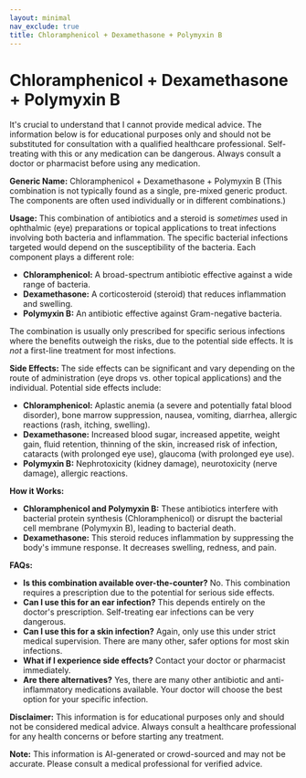 ```yaml
---
layout: minimal
nav_exclude: true
title: Chloramphenicol + Dexamethasone + Polymyxin B
---
```


# Chloramphenicol + Dexamethasone + Polymyxin B

It's crucial to understand that I cannot provide medical advice.  The information below is for educational purposes only and should not be substituted for consultation with a qualified healthcare professional.  Self-treating with this or any medication can be dangerous.  Always consult a doctor or pharmacist before using any medication.


**Generic Name:** Chloramphenicol + Dexamethasone + Polymyxin B (This combination is not typically found as a single, pre-mixed generic product.  The components are often used individually or in different combinations.)

**Usage:**  This combination of antibiotics and a steroid is *sometimes* used in ophthalmic (eye) preparations or topical applications to treat infections involving both bacteria and inflammation.  The specific bacterial infections targeted would depend on the susceptibility of the bacteria.  Each component plays a different role:

* **Chloramphenicol:** A broad-spectrum antibiotic effective against a wide range of bacteria.
* **Dexamethasone:** A corticosteroid (steroid) that reduces inflammation and swelling.
* **Polymyxin B:** An antibiotic effective against Gram-negative bacteria.

The combination is usually only prescribed for specific serious infections where the benefits outweigh the risks, due to the potential side effects.  It is *not* a first-line treatment for most infections.


**Side Effects:**  The side effects can be significant and vary depending on the route of administration (eye drops vs. other topical applications) and the individual.  Potential side effects include:

* **Chloramphenicol:**  Aplastic anemia (a severe and potentially fatal blood disorder), bone marrow suppression, nausea, vomiting, diarrhea, allergic reactions (rash, itching, swelling).
* **Dexamethasone:** Increased blood sugar, increased appetite, weight gain, fluid retention, thinning of the skin, increased risk of infection, cataracts (with prolonged eye use), glaucoma (with prolonged eye use).
* **Polymyxin B:**  Nephrotoxicity (kidney damage), neurotoxicity (nerve damage), allergic reactions.


**How it Works:**

* **Chloramphenicol and Polymyxin B:**  These antibiotics interfere with bacterial protein synthesis (Chloramphenicol) or disrupt the bacterial cell membrane (Polymyxin B), leading to bacterial death.
* **Dexamethasone:** This steroid reduces inflammation by suppressing the body's immune response.  It decreases swelling, redness, and pain.


**FAQs:**

* **Is this combination available over-the-counter?** No.  This combination requires a prescription due to the potential for serious side effects.
* **Can I use this for an ear infection?**  This depends entirely on the doctor's prescription. Self-treating ear infections can be very dangerous.
* **Can I use this for a skin infection?**  Again, only use this under strict medical supervision.  There are many other, safer options for most skin infections.
* **What if I experience side effects?** Contact your doctor or pharmacist immediately.
* **Are there alternatives?** Yes, there are many other antibiotic and anti-inflammatory medications available.  Your doctor will choose the best option for your specific infection.


**Disclaimer:** This information is for educational purposes only and should not be considered medical advice. Always consult a healthcare professional for any health concerns or before starting any treatment.


**Note:** This information is AI-generated or crowd-sourced and may not be accurate. Please consult a medical professional for verified advice.